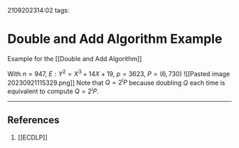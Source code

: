 2109202314:02
tags: 
# Double and Add Algorithm Example

Example for the [[Double and Add Algorithm]]

With $n=947\text{, } E:Y^2=X^3+14X+19\text{, }p=3623\text{, }P=(6, 730)$ 
![[Pasted image 20230921115329.png]]
Note that $Q=2^iP$ because doubling $Q$ each time is equivalent to compute $Q=2^iP$.

---
## References
1. [[ECDLP]]